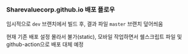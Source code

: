 ### Sharevaluecorp.github.io 배포 플로우 

임시적으로 `dev` 브랜치에서 빌드 후, 결과 파일 `master` 브랜치 덮어씌움

현재 기존 배포 설정 몰라서 불가(static), 모바일 작업하면서 쉘스크립트 파일 및 github-action으로 배포 대체 예정